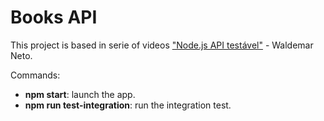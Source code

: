 # Books API
This project is based in serie of videos ["Node.js API testável"](https://www.youtube.com/playlist?list=PLz_YTBuxtxt74aOA2W8ArqZpsPlxP-JC9) - Waldemar Neto.

Commands:
  - **npm start**: launch the app.
  - **npm run test-integration**: run the integration test.
